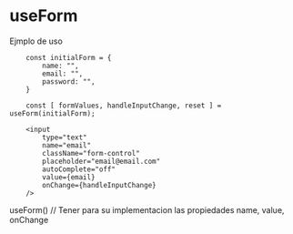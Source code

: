 # useForm

Ejmplo de uso

```
    const initialForm = {
        name: "",
        email: "",
        password: "",
    }
    
    const [ formValues, handleInputChange, reset ] = useForm(initialForm);

    <input
        type="text"
        name="email"
        className="form-control"
        placeholder="email@email.com"
        autoComplete="off"
        value={email}
        onChange={handleInputChange}
    />
```

useForm() // Tener para su implementacion las propiedades name, value, onChange
